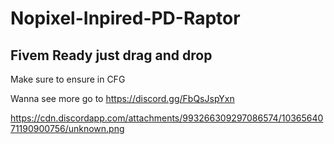 # Nopixel-Inpired-PD-Raptor

Fivem Ready just drag and drop
------------------------
Make sure to ensure in CFG

Wanna see more go to https://discord.gg/FbQsJspYxn

https://cdn.discordapp.com/attachments/993266309297086574/1036564071190900756/unknown.png
